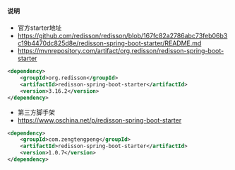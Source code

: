 #### 说明

- 官方starter地址
- https://github.com/redisson/redisson/blob/167fc82a2786abc73feb06b3c19b4470dc825d8e/redisson-spring-boot-starter/README.md
- https://mvnrepository.com/artifact/org.redisson/redisson-spring-boot-starter
```xml
<dependency>
	<groupId>org.redisson</groupId>
	<artifactId>redisson-spring-boot-starter</artifactId>
	<version>3.16.2</version>
</dependency>
```

- 第三方脚手架
- https://www.oschina.net/p/redisson-spring-boot-starter
```xml
<dependency>
    <groupId>com.zengtengpeng</groupId>
    <artifactId>redisson-spring-boot-starter</artifactId>
    <version>1.0.7</version>
</dependency>
```